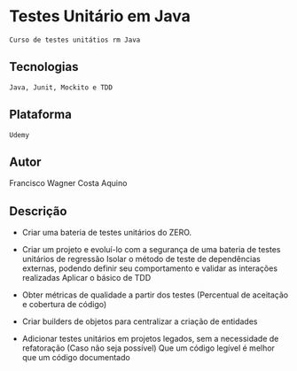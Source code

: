 # Testes Unitário em Java

	Curso de testes unitátios rm Java

## Tecnologias

	Java, Junit, Mockito e TDD
	
## Plataforma

	Udemy
		
## Autor

Francisco Wagner Costa Aquino

## Descrição

- Criar uma bateria de testes unitários do ZERO.

- Criar um projeto e evoluí-lo com a segurança de uma bateria de testes unitários de regressão
Isolar o método de teste de dependências externas, podendo definir seu comportamento e validar as interações realizadas
Aplicar o básico de TDD

- Obter métricas de qualidade a partir dos testes (Percentual de aceitação e cobertura de código)

- Criar builders de objetos para centralizar a criação de entidades

- Adicionar testes unitários em projetos legados, sem a necessidade de refatoração (Caso não seja possível)
  Que um código legível é melhor que um código documentado
